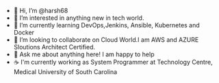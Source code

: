 - 👋 Hi, I’m @harsh68
- 👀 I’m interested in anything new in tech world.
- 🌱 I’m currently learning DevOps,Jenkins, Ansible, Kubernetes and Docker
- 💞️ I’m looking to collaborate on Cloud World.I am AWS and AZURE Sloutions Architect Certified.
- 💬 Ask me about anything here! I am happy to help
- ☕ I'm currently working as System Programmer at Technology Centre, Medical University of South Carolina


<!---
harsh68/harsh68 is a ✨ special ✨ repository because its `README.md` (this file) appears on your GitHub profile.
You can click the Preview link to take a look at your changes.
--->
